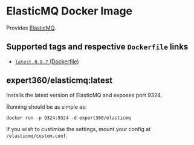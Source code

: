 # ElasticMQ Docker Image

Provides [ElasticMQ](https://github.com/adamw/elasticmq).

## Supported tags and respective `Dockerfile` links
 * [`latest`, `0.8.7` (Dockerfile)](https://github.com/expert360/docker-elasticmq/blob/master/Dockerfile)

## expert360/elasticmq:latest

Installs the latest version of ElasticMQ and exposes port 9324.

Running should be as simple as:

    docker run -p 9324:9324 -d expert360/elasticmq

If you wish to custimise the settings, mount your config at `/elasticmq/custom.conf`.
